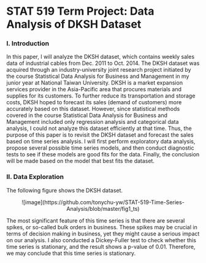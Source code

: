 # STAT 519 Term Project: Data Analysis of DKSH Dataset

### I. Introduction
In this paper, I will analyze the DKSH dataset, which contains weekly sales data of industrial cables from Dec. 2011 to Oct. 2014. The DKSH dataset was acquired through an industry-university joint research project initiated by the course Statistical Data Analysis for Business and Management in my junior year at National Taiwan University. DKSH is a market expansion services provider in the Asia-Pacific area that procures materials and supplies for its customers. To further reduce its transportation and storage costs, DKSH hoped to forecast its sales (demand of customers) more accurately based on this dataset. However, since statistical methods covered in the course Statistical Data Analysis for Business and Management included only regression analysis and categorical data analysis, I could not analyze this dataset efficiently at that time. Thus, the purpose of this paper is to revisit the DKSH dataset and forecast the sales based on time series analysis. I will first perform exploratory data analysis, propose several possible time series models, and then conduct diagnostic tests to see if these models are good fits for the data. Finally, the conclusion will be made based on the model that best fits the dataset.

### II. Data Exploration
The following figure shows the DKSH dataset.

<p align="center">
  ![image](https://github.com/tonychu-yw/STAT-519-Time-Series-Analysis/blob/master/fig1_ts)
</p>

The most significant feature of this time series is that there are several spikes, or so-called bulk orders in business. These spikes may be crucial in terms of decision making in business, yet they might cause a serious impact on our analysis. I also conducted a Dickey-Fuller test to check whether this time series is stationary, and the result shows a p-value of 0.01. Therefore, we may conclude that this time series is stationary.
